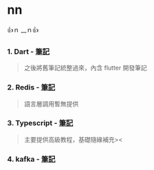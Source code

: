 # nn
👍ｎ __ｎ👍

### 1. Dart - [筆記](./dart/readme.md)
> 之後將舊筆記統整過來，內含 flutter 開發筆記

### 2. Redis - [筆記](./redis/readme.md)
> 語言層調用暫無提供

### 3. Typescript - [筆記](./typescript/readme.md)
> 主要提供高級教程，基礎隨緣補充><

### 4. kafka - [筆記](./)
> 

